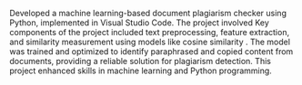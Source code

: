 Developed a machine learning-based document plagiarism checker using Python, implemented in Visual Studio Code. The project involved  Key components of the project included text preprocessing, feature extraction, and similarity measurement using models like cosine similarity . The model was trained and optimized to identify paraphrased and copied content from documents, providing a reliable solution for plagiarism detection. This project enhanced skills in machine learning and Python programming.
